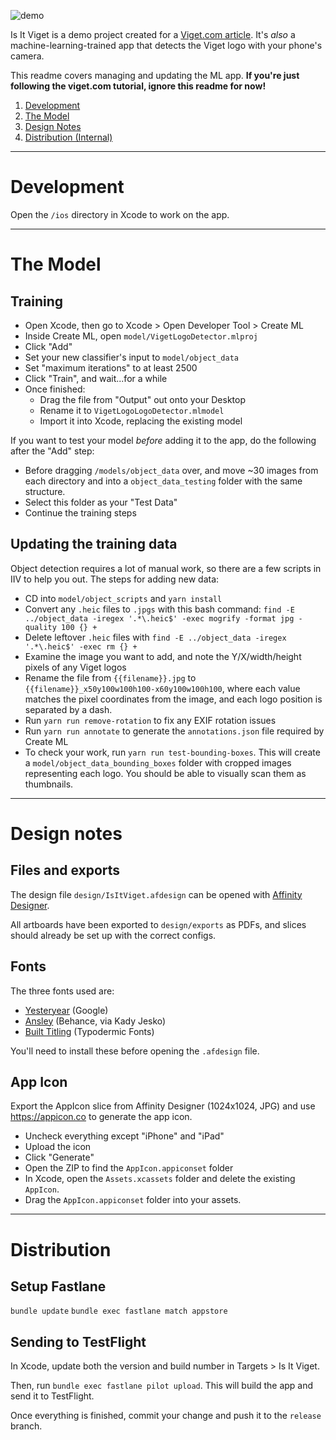 ![demo](./docs/iiv__demo.gif)

Is It Viget is a demo project created for a [Viget.com article](https://www.viget.com/articles/animated-ios-launch-screen). It's *also* a machine-learning-trained app that detects the Viget logo with your phone's camera.

This readme covers managing and updating the ML app. **If you're just following the viget.com tutorial, ignore this readme for now!**

1. [Development](#development)
1. [The Model](#the-model)
1. [Design Notes](#design-notes)
1. [Distribution (Internal)](#distribution)

---

# Development

Open the `/ios` directory in Xcode to work on the app.

---

# The Model

## Training

- Open Xcode, then go to Xcode > Open Developer Tool > Create ML
- Inside Create ML, open `model/VigetLogoDetector.mlproj`
- Click "Add"
- Set your new classifier's input to `model/object_data`
- Set "maximum iterations" to at least 2500
- Click "Train", and wait...for a while
- Once finished:
  - Drag the file from "Output" out onto your Desktop
  - Rename it to `VigetLogoLogoDetector.mlmodel`
  - Import it into Xcode, replacing the existing model

If you want to test your model _before_ adding it to the app, do the following after the "Add" step:

- Before dragging `/models/object_data` over, and move ~30 images from each directory and into a `object_data_testing` folder with the same structure.
- Select this folder as your "Test Data"
- Continue the training steps

## Updating the training data

Object detection requires a lot of manual work, so there are a few scripts in IIV to help you out. The steps for adding new data:

- CD into `model/object_scripts` and `yarn install`
- Convert any `.heic` files to `.jpgs` with this bash command: `find -E ../object_data -iregex '.*\.heic$' -exec mogrify -format jpg -quality 100 {} +`
- Delete leftover `.heic` files with `find -E ../object_data -iregex '.*\.heic$' -exec rm {} +`
- Examine the image you want to add, and note the Y/X/width/height pixels of any Viget logos
- Rename the file from `{{filename}}.jpg` to `{{filename}}_x50y100w100h100-x60y100w100h100`, where each value matches the pixel coordinates from the image, and each logo position is separated by a dash.
- Run `yarn run remove-rotation` to fix any EXIF rotation issues
- Run `yarn run annotate` to generate the `annotations.json` file required by Create ML
- To check your work, run `yarn run test-bounding-boxes`. This will create a `model/object_data_bounding_boxes` folder with cropped images representing each logo. You should be able to visually scan them as thumbnails.

---

# Design notes

## Files and exports

The design file `design/IsItViget.afdesign` can be opened with [Affinity Designer](https://affinity.serif.com/en-us/designer/).

All artboards have been exported to `design/exports` as PDFs, and slices should already be set up with the correct configs.

## Fonts

The three fonts used are:

- [Yesteryear](https://fonts.google.com/specimen/Yesteryear) (Google)
- [Ansley](https://befonts.com/ansley-display.html) (Behance, via Kady Jesko)
- [Built Titling](https://www.dafont.com/built-titling.font) (Typodermic Fonts)

You'll need to install these before opening the `.afdesign` file.

## App Icon

Export the AppIcon slice from Affinity Designer (1024x1024, JPG) and use https://appicon.co to generate the app icon.

- Uncheck everything except "iPhone" and "iPad"
- Upload the icon
- Click "Generate"
- Open the ZIP to find the `AppIcon.appiconset` folder
- In Xcode, open the `Assets.xcassets` folder and delete the existing `AppIcon`.
- Drag the `AppIcon.appiconset` folder into your assets.

---

# Distribution

## Setup Fastlane

`bundle update`
`bundle exec fastlane match appstore`

## Sending to TestFlight

In Xcode, update both the version and build number in Targets > Is It Viget.

Then, run `bundle exec fastlane pilot upload`. This will build the app and send it to TestFlight.

Once everything is finished, commit your change and push it to the `release` branch.
